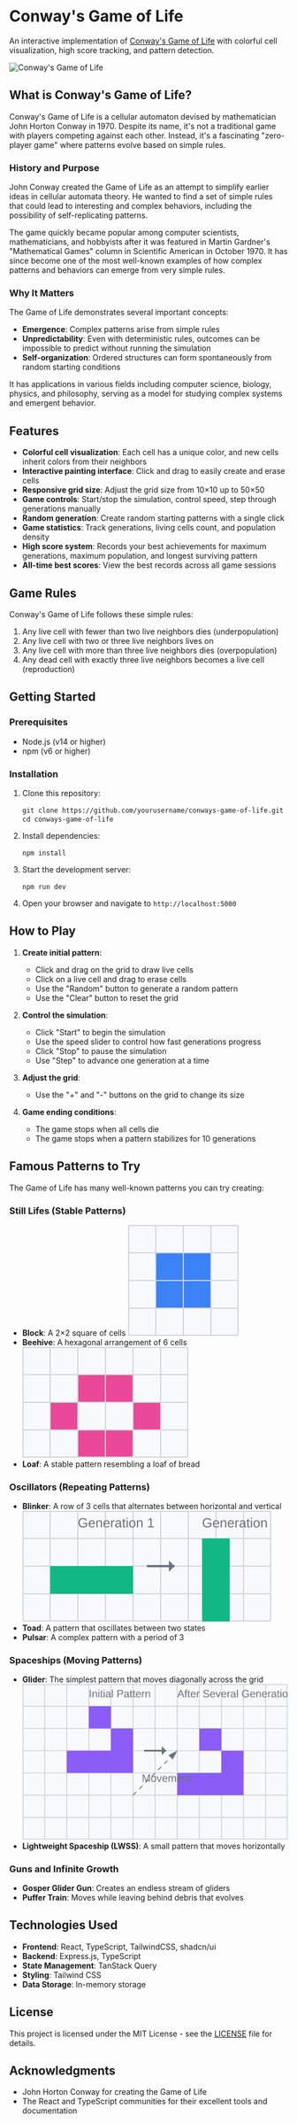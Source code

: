 # Conway's Game of Life

An interactive implementation of [Conway's Game of Life](https://en.wikipedia.org/wiki/Conway%27s_Game_of_Life) with colorful cell visualization, high score tracking, and pattern detection.

![Conway's Game of Life](public/assets/screenshots/game-screenshot.png)

## What is Conway's Game of Life?

Conway's Game of Life is a cellular automaton devised by mathematician John Horton Conway in 1970. Despite its name, it's not a traditional game with players competing against each other. Instead, it's a fascinating "zero-player game" where patterns evolve based on simple rules.

### History and Purpose

John Conway created the Game of Life as an attempt to simplify earlier ideas in cellular automata theory. He wanted to find a set of simple rules that could lead to interesting and complex behaviors, including the possibility of self-replicating patterns.

The game quickly became popular among computer scientists, mathematicians, and hobbyists after it was featured in Martin Gardner's "Mathematical Games" column in Scientific American in October 1970. It has since become one of the most well-known examples of how complex patterns and behaviors can emerge from very simple rules.

### Why It Matters

The Game of Life demonstrates several important concepts:
- **Emergence**: Complex patterns arise from simple rules
- **Unpredictability**: Even with deterministic rules, outcomes can be impossible to predict without running the simulation
- **Self-organization**: Ordered structures can form spontaneously from random starting conditions

It has applications in various fields including computer science, biology, physics, and philosophy, serving as a model for studying complex systems and emergent behavior.

## Features

- **Colorful cell visualization**: Each cell has a unique color, and new cells inherit colors from their neighbors
- **Interactive painting interface**: Click and drag to easily create and erase cells
- **Responsive grid size**: Adjust the grid size from 10×10 up to 50×50
- **Game controls**: Start/stop the simulation, control speed, step through generations manually
- **Random generation**: Create random starting patterns with a single click
- **Game statistics**: Track generations, living cells count, and population density
- **High score system**: Records your best achievements for maximum generations, maximum population, and longest surviving pattern
- **All-time best scores**: View the best records across all game sessions

## Game Rules

Conway's Game of Life follows these simple rules:

1. Any live cell with fewer than two live neighbors dies (underpopulation)
2. Any live cell with two or three live neighbors lives on
3. Any live cell with more than three live neighbors dies (overpopulation)
4. Any dead cell with exactly three live neighbors becomes a live cell (reproduction)

## Getting Started

### Prerequisites

- Node.js (v14 or higher)
- npm (v6 or higher)

### Installation

1. Clone this repository:
   ```
   git clone https://github.com/yourusername/conways-game-of-life.git
   cd conways-game-of-life
   ```

2. Install dependencies:
   ```
   npm install
   ```

3. Start the development server:
   ```
   npm run dev
   ```

4. Open your browser and navigate to `http://localhost:5000`

## How to Play

1. **Create initial pattern**:
   - Click and drag on the grid to draw live cells
   - Click on a live cell and drag to erase cells
   - Use the "Random" button to generate a random pattern
   - Use the "Clear" button to reset the grid

2. **Control the simulation**:
   - Click "Start" to begin the simulation
   - Use the speed slider to control how fast generations progress
   - Click "Stop" to pause the simulation
   - Use "Step" to advance one generation at a time

3. **Adjust the grid**:
   - Use the "+" and "-" buttons on the grid to change its size

4. **Game ending conditions**:
   - The game stops when all cells die
   - The game stops when a pattern stabilizes for 10 generations

## Famous Patterns to Try

The Game of Life has many well-known patterns you can try creating:

### Still Lifes (Stable Patterns)
- **Block**: A 2×2 square of cells
  ![Block Pattern](public/assets/patterns/block.svg)
- **Beehive**: A hexagonal arrangement of 6 cells
  ![Beehive Pattern](public/assets/patterns/beehive.svg)
- **Loaf**: A stable pattern resembling a loaf of bread

### Oscillators (Repeating Patterns)
- **Blinker**: A row of 3 cells that alternates between horizontal and vertical
  ![Blinker Pattern](public/assets/patterns/blinker.svg)
- **Toad**: A pattern that oscillates between two states
- **Pulsar**: A complex pattern with a period of 3

### Spaceships (Moving Patterns)
- **Glider**: The simplest pattern that moves diagonally across the grid
  ![Glider Pattern](public/assets/patterns/glider.svg)
- **Lightweight Spaceship (LWSS)**: A small pattern that moves horizontally

### Guns and Infinite Growth
- **Gosper Glider Gun**: Creates an endless stream of gliders
- **Puffer Train**: Moves while leaving behind debris that evolves

## Technologies Used

- **Frontend**: React, TypeScript, TailwindCSS, shadcn/ui
- **Backend**: Express.js, TypeScript
- **State Management**: TanStack Query
- **Styling**: Tailwind CSS
- **Data Storage**: In-memory storage

## License

This project is licensed under the MIT License - see the [LICENSE](LICENSE) file for details.

## Acknowledgments

- John Horton Conway for creating the Game of Life
- The React and TypeScript communities for their excellent tools and documentation